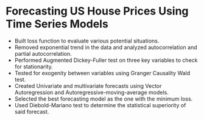 # Forecasting US House Prices Using Time Series Models

- Built loss function to evaluate various potential situations.  
-  Removed exponential trend in the data and analyzed autocorrelation and partial autocorrelation.  
-  Performed Augmented Dickey-Fuller test on three key variables to check for stationarity.  
-  Tested for exogenity between variables using Granger Causality Wald test.  
-  Created Univariate and multivariate forecasts using Vector Autoregression and Autoregressive-moving-average models. 
-  Selected the best forecasting model as the one with the minimum loss.  
-  Used Diebold-Mariano test to determine the statistical superiority of said forecast.
